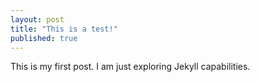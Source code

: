 ```yaml
---
layout: post
title: "This is a test!"
published: true
---
```


This is my first post. I am just exploring Jekyll capabilities.